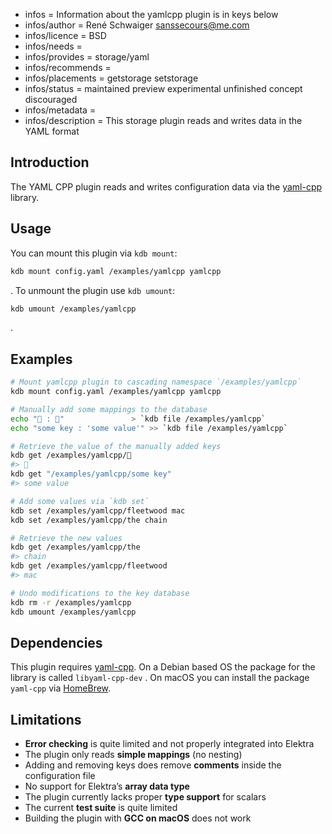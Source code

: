 - infos = Information about the yamlcpp plugin is in keys below
- infos/author = René Schwaiger <sanssecours@me.com>
- infos/licence = BSD
- infos/needs =
- infos/provides = storage/yaml
- infos/recommends =
- infos/placements = getstorage setstorage
- infos/status = maintained preview experimental unfinished concept discouraged
- infos/metadata =
- infos/description = This storage plugin reads and writes data in the YAML format

## Introduction

The YAML CPP plugin reads and writes configuration data via the [yaml-cpp][] library.

## Usage

You can mount this plugin via `kdb mount`:

```sh
kdb mount config.yaml /examples/yamlcpp yamlcpp
```

. To unmount the plugin use  `kdb umount`:

```sh
kdb umount /examples/yamlcpp
```

.

## Examples

```sh
# Mount yamlcpp plugin to cascading namespace `/examples/yamlcpp`
kdb mount config.yaml /examples/yamlcpp yamlcpp

# Manually add some mappings to the database
echo "🔑 : 🐳"               > `kdb file /examples/yamlcpp`
echo "some key : 'some value'" >> `kdb file /examples/yamlcpp`

# Retrieve the value of the manually added keys
kdb get /examples/yamlcpp/🔑
#> 🐳
kdb get "/examples/yamlcpp/some key"
#> some value

# Add some values via `kdb set`
kdb set /examples/yamlcpp/fleetwood mac
kdb set /examples/yamlcpp/the chain

# Retrieve the new values
kdb get /examples/yamlcpp/the
#> chain
kdb get /examples/yamlcpp/fleetwood
#> mac

# Undo modifications to the key database
kdb rm -r /examples/yamlcpp
kdb umount /examples/yamlcpp
```

## Dependencies

This plugin requires [yaml-cpp][]. On a Debian based OS the package for the library is called `libyaml-cpp-dev` . On macOS you can install the package `yaml-cpp` via [HomeBrew](https://brew.sh).

## Limitations

- **Error checking** is quite limited and not properly integrated into Elektra
- The plugin only reads **simple mappings** (no nesting)
- Adding and removing keys does remove **comments** inside the configuration file
- No support for Elektra’s **array data type**
- The plugin currently lacks proper **type support** for scalars
- The current **test suite** is quite limited
- Building the plugin with **GCC on macOS** does not work

[yaml-cpp]: https://github.com/jbeder/yaml-cpp
